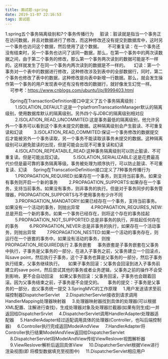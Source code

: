 ```yaml
---
title: 面试题-spring
date: 2019-11-07 22:16:53
tags: 面试题
---
```

1.spring五个事务隔离级别和7个事务传播行为
&nbsp;&nbsp;&nbsp;&nbsp;脏读：脏读就是指当一个事务正在访问数据，并且对数据进行了修改，而这种修改还没有提交到数据库中，这时另一个事务也访问这个数据，然后使用了这个数据。
&nbsp;&nbsp;&nbsp;&nbsp;不可重复读：在一个事务还没有结束时，另一个事务也访问了该同一数据，那么，在第一个事务中的两次读数据之间，由于第二个事务的修改，那么第一个事务两次读到的数据可能是不一样的。这样就发生了在同一个事务内两次读到的数据是不一样的。
&nbsp;&nbsp;&nbsp;&nbsp;幻读：第一个事务对一个表中的数据进行修改，这种修改涉及到表中的全部数据行，同时，第二个事务也修改了表中的数据，这种修改是向表中新增一行数据。那么，就会发生操作第一个事务的用户发现表中还有没有修改的数据行，就好像发生幻觉一样。
&nbsp;&nbsp;&nbsp;&nbsp;可参考：https://www.cnblogs.com/ubuntu1/p/8999403.html
<!-- more -->
&nbsp;&nbsp;&nbsp;&nbsp;Spring在TransactionDefinition接口中定义了五个事务隔离级别：
&nbsp;&nbsp;&nbsp;&nbsp;&nbsp;&nbsp;&nbsp;&nbsp;1.ISOLATION_DEFAULT:这是一个platfromTranscationManager默认的隔离级别，使用数据库默认的隔离级别。另外四个与JDBC的隔离级别相对应
&nbsp;&nbsp;&nbsp;&nbsp;&nbsp;&nbsp;&nbsp;&nbsp;2.ISOLATION_READ_UNCOMMITED:这是事务最低的隔离级别，他允许另外一个事务可以看到这个事务未提交的数据。这种隔离级别会产生脏读、不可重复读和幻读
&nbsp;&nbsp;&nbsp;&nbsp;&nbsp;&nbsp;&nbsp;&nbsp;3.ISOLATION_READ_COMMITED:保证一个事务修改的数据提交后才能被另外一个事务读取，另一个事务不能读取该事务未提交的数据。这种隔离级别可以避免脏读的出现，但是可能会出现不可重复读和幻读
&nbsp;&nbsp;&nbsp;&nbsp;&nbsp;&nbsp;&nbsp;&nbsp;4.ISOLATION_REPEATABLE_READ:这种事务隔离级别可以防止脏读、不可重复读。但是可能出现幻读。
&nbsp;&nbsp;&nbsp;&nbsp;&nbsp;&nbsp;&nbsp;&nbsp;5.ISOLATION_SERIALIZABLE:这是花费最高代价但是最可靠的事务隔离等级。事务被处理为顺序执行，可以防止脏读、不可重复读、幻读
&nbsp;&nbsp;&nbsp;&nbsp;Spring在TranscationDefinition接口定义了7种事务传播行为
&nbsp;&nbsp;&nbsp;&nbsp;&nbsp;&nbsp;&nbsp;&nbsp;1.PROPAGATION_REQUIRED:如果存在一个事务，则支持当前事务。如果没有事务则开启一个新的事务
&nbsp;&nbsp;&nbsp;&nbsp;&nbsp;&nbsp;&nbsp;&nbsp;2.PROPAGATION_SUPPORTS:如果存在一个事务，支持当前事务。如果没有事务，则非事务的执行。但是对于事务同步的事务管理器，PROPAGATION_SUPPORTS与不使用事务有少许不同
&nbsp;&nbsp;&nbsp;&nbsp;&nbsp;&nbsp;&nbsp;&nbsp;3.PROPAGATION_MANDATORY:如果已经存在一个事务，支持当前事务。如果没有一个活动的事务，则抛出异常
&nbsp;&nbsp;&nbsp;&nbsp;&nbsp;&nbsp;&nbsp;&nbsp;4.PROPAGATION_REQUIRES_NEW:总是开启一个新的事务。如果一个事务已经存在，则将这个存在的事务挂起
&nbsp;&nbsp;&nbsp;&nbsp;&nbsp;&nbsp;&nbsp;&nbsp;5.PROPAGATION_NOT_SUPPORTED:总是非事务的执行，并挂起任何存在的事务
&nbsp;&nbsp;&nbsp;&nbsp;&nbsp;&nbsp;&nbsp;&nbsp;6.PROPAGATION_NEVER:总是非事务的执行，如果存在一个活动事务，则抛出异常
&nbsp;&nbsp;&nbsp;&nbsp;&nbsp;&nbsp;&nbsp;&nbsp;7.PROPAGATION_NESTED:如果一个活动的事务存在，则运行在一个嵌套的事务中。如果没有活动的事务，则按PROPAGATION_REQUIRED执行
2.事务嵌套
&nbsp;&nbsp;&nbsp;&nbsp;事务嵌套是子事务嵌套在父事务中执行，子事务是父事务的一部分，在进入子事务之前，父事务建立一个回滚点，叫save point，然后执行子事务，这个子事务也算是父事务的一部分，然后子事务执行结束，父事务继续执行。
&nbsp;&nbsp;&nbsp;&nbsp;如果子事务回滚：父事务会回滚到进入子事务前建立的save point，然后尝试其他的事务或者业务逻辑，父事务之前的操作不会受到影响，更不会自动回滚
&nbsp;&nbsp;&nbsp;&nbsp;如果父事务回滚：父事务回滚，子事务也会跟着回滚。因为父事务结束之前，子事务是不会提交的。
&nbsp;&nbsp;&nbsp;&nbsp;事务的提交：子事务是父事务的一部分，由父事务统一提交
3.SpringMVC的工作原理
&nbsp;&nbsp;&nbsp;&nbsp;1.用户发送请求至前端控制器DispatcherServlet
&nbsp;&nbsp;&nbsp;&nbsp;2.DispatcherServlet接收到请求调用HandlerMapping处理器映射器
&nbsp;&nbsp;&nbsp;&nbsp;3.处理器映射器找到具体的处理器(可以根据XML配置、注解进行查找)，生成处理器对象及处理器拦截器(如果有则生成)一并返回给DispatcherSrvlet
&nbsp;&nbsp;&nbsp;&nbsp;4.DispatcherServlet调用HandlerAdapter处理器适配器
&nbsp;&nbsp;&nbsp;&nbsp;5.HandlerAdapter经过适配调用具体的处理器(Controller，也叫后端控制器)
&nbsp;&nbsp;&nbsp;&nbsp;6.Controller执行完成返回ModelAndView
&nbsp;&nbsp;&nbsp;&nbsp;7.HandlerAdapter将Controller执行结果ModelAndView返回给DispatcherServlet
&nbsp;&nbsp;&nbsp;&nbsp;8.DispatcherServlet将ModelAndView传给ViewReslover视图解析器
&nbsp;&nbsp;&nbsp;&nbsp;9.ViewReslover解析后返回具体View
&nbsp;&nbsp;&nbsp;&nbsp;10.DispatcherServlet根据View进行渲染视图(即 将模型数据填充至视图中)
&nbsp;&nbsp;&nbsp;&nbsp;11.DispatcherServlet相应用户